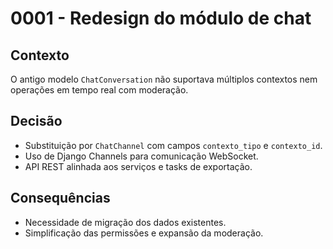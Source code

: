 # 0001 - Redesign do módulo de chat

## Contexto
O antigo modelo `ChatConversation` não suportava múltiplos contextos nem
operações em tempo real com moderação.

## Decisão
- Substituição por `ChatChannel` com campos `contexto_tipo` e `contexto_id`.
- Uso de Django Channels para comunicação WebSocket.
- API REST alinhada aos serviços e tasks de exportação.

## Consequências
- Necessidade de migração dos dados existentes.
- Simplificação das permissões e expansão da moderação.
